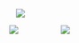 <p align="center">
<img src="https://files.catbox.moe/c8tr7f.png">
</p>

<p align="center">

ㅤㅤㅤㅤㅤㅤㅤㅤㅤㅤㅤㅤㅤㅤㅤㅤㅤㅤ[![](https://files.catbox.moe/swfc76.png)](https://rentry.co/yoojunghyq)ㅤㅤㅤㅤㅤㅤ[![](https://files.catbox.moe/duouda.png)](https://retrospring.net/@divinesaint)
